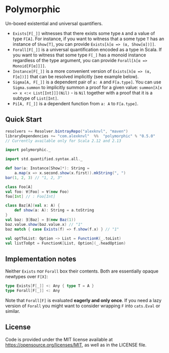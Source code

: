 # Polymorphic
Un-boxed existential and universal quantifiers.

 * `Exists[F[_]]` witnesses that there exists some type `A` and a value of
   type `F[A]`. For instance, if you want to witness that a some type
   `T` has an instance of `Show[T]`, you can provide
   `Exists[λ[α => (α, Show[α])]]`.
 * `Forall[F[_]]` is a universal quantification encoded as a type in Scala.
   If you want to witness that some type `F[_]` has a monoid instance
   regardless of the type argument, you can provide
   `Forall[λ[α => Monoid[F[α]]]]`.
  * `Instance[F[_]]` is a more convenient version of `Exists[λ[α => (α, F[α])]]`
   that can be resolved implicitly (see example below).
  * `Sigma[A, F[_]]` is a dependent pair of `a: A` and `F[a.type]`. You can use
   `Sigma.summon` to implicitly summon a proof for a given value:
   `summon[λ[x => x <:< List[Int]]](Nil)` - is `Nil` together with a proof that
   it is a subtype of `List[Int]`.
  * `Pi[A, F[_]]` is a dependent function from `a: A` to `F[a.type]`.

## Quick Start
```scala
resolvers += Resolver.bintrayRepo("alexknvl", "maven")
libraryDependencies += "com.alexknvl"  %%  "polymorphic" % "0.5.0"
// Currently available only for Scala 2.12 and 2.13
```

```scala
import polymorphic._

import std.quantified.syntax.all._

def bar(a: Instance[Show]*): String =
    a.map(x => x.second.show(x.first)).mkString(", ")
bar(1, 2, 3) // "1, 2, 3"

class Foo[A]
val foo: ∀[Foo] = ∀(new Foo)
foo[Int] // : Foo[Int]

class Baz[A](val x: A) {
    def show(a: A): String = a.toString
}
val baz: ∃[Baz] = ∃(new Baz(1))
baz.value.show(baz.value.x) // "1"
baz match { case Exists(f) => f.show(f.x) } // "1"

val optToList: Option ~> List = FunctionK(_.toList)
val listToOpt = FunctionK[List, Option](_.headOption)
```

## Implementation notes
Neither `Exists` nor `Forall` box their contents. Both are essentially opaque
newtypes over `F[X]`:
```scala
type Exists[F[_]] <: Any { type T = A }
type Forall[F[_]] <: Any
```

Note that `Forall[F]` is evaluated **eagerly and only once**. If you need a lazy
version of `Forall` you might want to consider wrapping `F` into `cats.Eval` or
similar.

## License
Code is provided under the MIT license available at https://opensource.org/licenses/MIT,
as well as in the LICENSE file.
